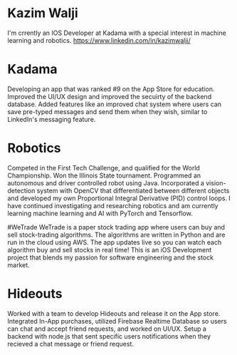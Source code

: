 # Kazim Walji

I'm crrently an IOS Developer at Kadama with a special interest in machine learning and robotics. 
https://www.linkedin.com/in/kazimwalji/

# Kadama
Developing an app that was ranked #9 on the App Store for education. Improved the UI/UX design and improved the secuirty of the backend database. Added features like an improved chat system where users can save pre-typed messages and send them when they wish, similar to LinkedIn's messaging feature. 

# Robotics
Competed in the First Tech Challenge, and qualified for the World Championship. Won the Illinois State tournament. Programmed an autonomous and driver controlled robot using Java. Incorporated a vision-detection system with OpenCV that differentiated between different objects and developed my own Proportional Integral Derivative (PID) control loops. I have continued investigating and researching robotics and am currently learning machine learning and AI with PyTorch and Tensorflow. 

#WeTrade
WeTrade is a paper stock trading app where users can buy and sell stock-trading algorithms. The algorithms are written in Python and are run in the cloud using AWS. The app updates live so you can watch each algorithm buy and sell stocks in real time! This is an iOS Development project that blends my passion for software engineering and the stock market. 

# Hideouts
Worked with a team to develop Hideouts and release it on the App store. Integrated In-App purchases, utilized Firebase Realtime Database so users can chat and accept friend requests, and worked on UI/UX. Setup a backend with node.js that sent specific users notifications when they recieved a chat message or friend request. 
